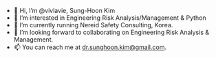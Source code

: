 - 👋 Hi, I’m @vivlavie, Sung-Hoon Kim
- 👀 I’m interested in Engineering Risk Analysis/Management & Python
- 🌱 I’m currently running Nereid Safety Consulting, Korea.
- 💞️ I’m looking forward to collaborating on Engineering Risk Analysis & Management.
- 📫 You can reach me at dr.sunghoon.kim@gmail.com.

<!---
vivlavie/vivlavie is a ✨ special ✨ repository because its `README.md` (this file) appears on your GitHub profile.
You can click the Preview link to take a look at your changes.
--->
